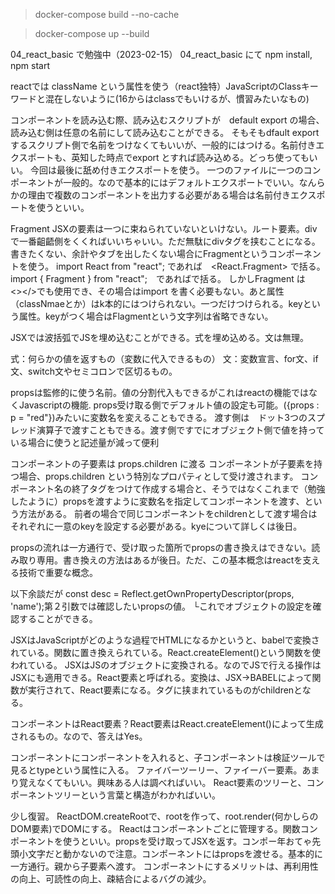 >docker-compose build --no-cache

>docker-compose up --build

04_react_basic で勉強中（2023-02-15）
04_react_basic にて npm install, npm start

reactでは className という属性を使う（react独特）JavaScriptのClassキーワードと混在しないように(16からはclassでもいけるが、慣習みたいなもの)

コンポーネントを読み込む際、読み込むスクリプトが　default export の場合、読み込む側は任意の名前にして読み込むことができる。
そもそもdfault export するスクリプト側で名前をつけなくてもいいが、一般的にはつける。名前付きエクスポートも、英知した時点でexport とすれば読み込める。どっち使ってもいい。
今回は最後に舐め付きエクスポートを使う。
一つのファイルに一つのコンポーネントが一般的。なので基本的にはデフォルトエクスポートでいい。なんらかの理由で複数のコンポーネントを出力する必要がある場合は名前付きエクスポートを使うといい。

Fragment
JSXの要素は一つに束ねられていないといけない。ルート要素。divで一番齟齬側をくくればいいちゃいい。ただ無駄にdivタグを挟むことになる。書きたくない、余計やタブを出したくない場合にFragmentというコンポーネントを使う。
import React from "react"; であれば　<React.Fragment> で括る。　import { Fragment } from "react";　であれば<Fragment>で括る。
しかしFragment は　<></>でも使用でき、その場合はimport を書く必要もない。あと属性（classNmaeとか）はk本的にはつけられない。一つだけつけられる。keyという属性。keyがつく場合はFlagmentという文字列は省略できない。

JSXでは波括弧でJSを埋め込むことができる。式を埋め込める。文は無理。

式：何らかの値を返すもの（変数に代入できるもの）
文：変数宣言、for文、if文、switch文やセミコロンで区切るもの。

propsは監修的に使う名前。値の分割代入もできるがこれはreactの機能ではなくJavascriptの機能.
props受け取る側でデフォルト値の設定も可能。({props : p = "red"})みたいに変数名を変えることもできる。
渡す側は　ドット3つのスプレッド演算子で渡すこともできる。渡す側ですでにオブジェクト側で値を持っている場合に使うと記述量が減って便利

コンポーネントの子要素は props.children に渡る
コンポーネントが子要素を持つ場合、props.children という特別なプロパティとして受け渡されます。
コンポーネント名の終了タグをつけて作成する場合と、そうではなくこれまで（勉強したように）propsを渡すように変数名を指定してコンポーネントを渡す、という方法がある。
前者の場合で同じコンポーネントをchildrenとして渡す場合はそれぞれに一意のkeyを設定する必要がある。kyeについて詳しくは後日。

propsの流れは一方通行で、受け取った箇所でpropsの書き換えはできない。読み取り専用。書き換えの方法はあるが後日。ただ、この基本概念はreactを支える技術で重要な概念。

以下余談だが
const desc = Reflect.getOwnPropertyDescriptor(props, 'name');第２引数では確認したいpropsの値。
└これでオブジェクトの設定を確認することができる。


JSXはJavaScriptがどのような過程でHTMLになるかというと、babelで変換されている。関数に置き換えられている。React.createElement()という関数を使われている。
JSXはJSのオブジェクトに変換される。なのでJSで行える操作はJSXにも適用できる。React要素と呼ばれる。変換は、JSX→BABELによって関数が実行されて、React要素になる。タグに挟まれているものがchildrenとなる。

コンポーネントはReact要素？React要素はReact.createElement()によって生成されるもの。なので、答えはYes。

コンポーネントにコンポーネントを入れると、子コンポーネントは検証ツールで見るとtypeという属性に入る。
ファイバーツーリー、ファイーバー要素。あまり覚えなくてもいい。興味ある人は調べればいい。
React要素のツリーと、コンポーネントツリーという言葉と構造がわかればいい。

少し復習。
ReactDOM.createRootで、rootを作って、root.render(何かしらのDOM要素)でDOMにする。
Reactはコンポーネントごとに管理する。関数コンポーネントを使うといい。propsを受け取ってJSXを返す。コンポー年おてゃ先頭小文字だと動かないので注意。コンポーネントにはpropsを渡せる。基本的に一方通行。親から子要素へ渡す。
コンポーネントにするメリットは、再利用性の向上、可読性の向上、疎結合によるバグの減少。